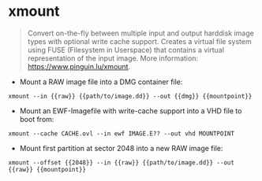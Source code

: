 # xmount

> Convert on-the-fly between multiple input and output harddisk image types with optional write cache support.
> Creates a virtual file system using FUSE (Filesystem in Userspace) that contains a virtual representation of the input image.
> More information: <https://www.pinguin.lu/xmount>.

- Mount a RAW image file into a DMG container file:

`xmount --in {{raw}} {{path/to/image.dd}} --out {{dmg}} {{mountpoint}}`

- Mount an EWF-Imagefile with write-cache support into a VHD file to boot from:

`xmount --cache CACHE.ovl --in ewf IMAGE.E?? --out vhd MOUNTPOINT`

- Mount first partition at sector 2048 into a new RAW image file:

`xmount --offset {{2048}} --in {{raw}} {{path/to/image.dd}} --out {{raw}} {{mountpoint}}`
